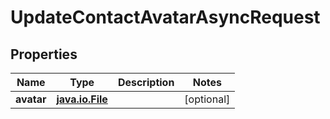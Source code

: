 
# UpdateContactAvatarAsyncRequest

## Properties
| Name | Type | Description | Notes |
| ------------ | ------------- | ------------- | ------------- |
| **avatar** | [**java.io.File**](java.io.File.md) |  |  [optional] |



